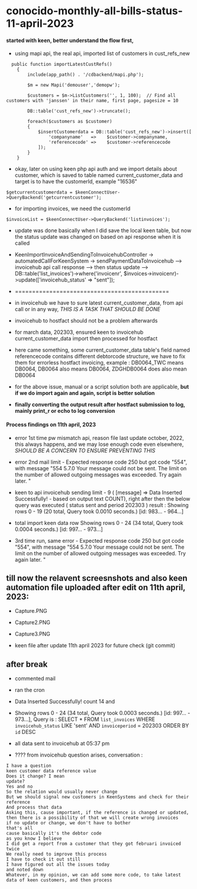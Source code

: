 # conocido-monthly-all-bills-status-11-april-2023

#### started with keen, better understand the flow first,

- using mapi api, the real api, imported list of customers in cust_refs_new

```	
  public function importLatestCustRefs()
	{
		include(app_path() . '/cdbackend/mapi.php');
		
		$m = new Mapi('demouser','demopw');
		
		$customers = $m->ListCustomers('', 1, 100);  // Find all customers with 'janssen' in their name, first page, pagesize = 10
		
		DB::table('cust_refs_new')->truncate();
		
		foreach($customers as $customer)
		{
			$insertCustomerdata = DB::table('cust_refs_new')->insert([
				'companyname'	=>    $customer->companyname,
				'referencecode'	=>    $customer->referencecode
			]);
		}
	}

```
- okay, later on using keen php api auth and we import details about customer, which is saved to table named current_customer_data and target is to have the customerId, example "16536"
```
$getcurrentcustomerdata = $keenConnectUser->QueryBackend('getcurrentcustomer');
```
- for importing invoices, we need the customerId
```
$invoiceList = $keenConnectUser->QueryBackend('listinvoices');
```
- update was done basically when I did save the local keen table,
but now the status update was changed on based on api response when it is called
- KeenImportInvoiceAndSendingToInvoicehubController -> automatedCallForKeenSystem -> sendPaymentDataToInvoicehub --> invoicehub api call response --> then status update --> DB::table('list_invoices')->where('invoicenr', $invoices->invoicenr)->update(['invoicehub_status' => "sent"]);

- =============================================
- in invoicehub we have to sure latest current_customer_data, from api call or in any way, *THIS IS A TASK THAT SHOULD BE DONE*
- invoicehub to hostfact should not be a problem afterwards

- for march data, 202303, ensured keen to invoicehub current_customer_data import then processed for hostfact
- here came something, some current_customer_data table's field named referencecode contains different debtorcode structure, we have to fix them for errorless hostfact invoicing, example : DB0064_TWC means DB0064, DB0064 also means DB0064, ZDGHDB0064 does also mean DB0064
- for the above issue, manual or a script solution both are applicable, **but if we do import again and again, script is better solution**

- **finally converting the output result after hostfact submission to log, mainly print_r or echo to log conversion**



#### Process findings on 11th april, 2023

- error 1st time pw mismatch api, reason file last update october, 2022, this always happens, and we may lose enough code even elsewhere, *SHOULD BE A CONCERN TO ENSURE PREVENTING THIS*

- error 2nd mail limit - Expected response code 250 but got code "554", with message "554 5.7.0 Your message could not be sent. 
The limit on the number of allowed outgoing messages was exceeded. Try again later. "

- keen to api invoicehub sending limit - 9 ( [message] => Data Inserted Successfully! - based on output text COUNT), 
right after then the below query was executed ( status sent and period 202303 )
result : Showing rows 0 - 19 (20 total, Query took 0.0010 seconds.) [id: 983... - 964...] 

- total import keen data row  Showing rows 0 - 24 (34 total, Query took 0.0004 seconds.) [id: 997... - 973...]

- 3rd time run, same error - Expected response code 250 but got code "554", with message "554 5.7.0 Your message could not be sent. The limit on the number of allowed outgoing messages was exceeded. Try again later. "

## till now the relavent screesnshots and also keen automation file uploaded after edit on 11th april, 2023: 

- Capture.PNG
- Capture2.PNG
- Capture3.PNG

- keen file after update 11th april 2023 for future check (git commit)

## after break

- commented mail
- ran the cron
- Data Inserted Successfully! count 14 and

-  Showing rows 0 - 24 (34 total, Query took 0.0003 seconds.) [id: 997... - 973...], Query is :
SELECT * FROM `list_invoices` WHERE `invoicehub_status` LIKE 'sent' AND `invoiceperiod` = 202303 ORDER BY `id` DESC 

- all data sent to invoicehub at 05:37 pm

- ???? from invoicehub question arises, conversation :

```
I have a question
keen customer data reference value
Does it change? I mean
update?
Yes and no
So the relation would usually never change
But we should signal new customers in KeenSystems and check for their reference
And process that data
Asking this, cause important, if the reference is changed or updated, then there is a possibility of that we will create wrong invoices
if no update or change, we don't have to bother
that's all
cause basically it's the debtor code
as you know I believe
I did get a report from a customer that they got februari invoiced twice
We really need to improve this process
I have to check it out still
I have figured out all the issues today
and noted down
Whatever, in my opinion, we can add some more code, to take latest data of keen customers, and then process
```




